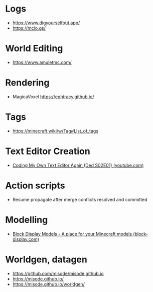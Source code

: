 # Logs

- https://www.digyourselfout.app/
- https://mclo.gs/

# World Editing

- https://www.amuletmc.com/

# Rendering

- MagicaVoxel https://ephtracy.github.io/

# Tags

- https://minecraft.wiki/w/Tag#List_of_tags

# Text Editor Creation

- [Coding My Own Text Editor Again (Ded S02E01) (youtube.com)](https://www.youtube.com/watch?v=w_yXlnjeAy4)

# Action scripts

- Resume propagate after merge conflicts resolved and committed

# Modelling

- [Block Display Models - A place for your Minecraft models (block-display.com)](https://block-display.com/)

# Worldgen, datagen

- https://github.com/misode/misode.github.io
- https://misode.github.io/
- https://misode.github.io/worldgen/